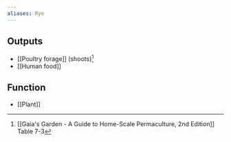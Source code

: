 ```yaml
---
aliases: Rye
---
```

## Outputs
- [[Poultry forage]] (shoots)[^1]
- [[Human food]]
## Function
- [[Plant]]

[^1]: [[Gaia's Garden - A Guide to Home-Scale Permaculture, 2nd Edition]] Table 7-3